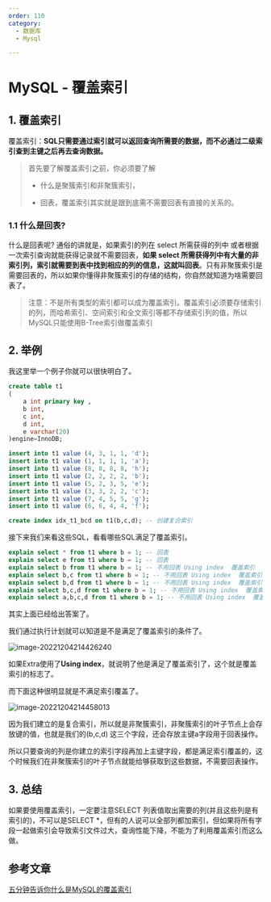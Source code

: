 ```yaml
---
order: 110
category:
  - 数据库
  - Mysql

---
```


# MySQL - 覆盖索引

## 1. 覆盖索引

覆盖索引：**SQL只需要通过索引就可以返回查询所需要的数据，而不必通过二级索引查到主键之后再去查询数据。**

> 首先要了解覆盖索引之前，你必须要了解
>
> - 什么是聚簇索引和非聚簇索引，
>
> - 回表，覆盖索引其实就是跟到底需不需要回表有直接的关系的。

### 1.1 什么是回表?

什么是回表呢? 通俗的讲就是，如果索引的列在 select 所需获得的列中 或者根据一次索引查询就能获得记录就不需要回表，**如果 select 所需获得列中有大量的非索引列，索引就需要到表中找到相应的列的信息，这就叫回表**。只有非聚簇索引是需要回表的，所以如果你懂得非聚簇索引的存储的结构，你自然就知道为啥需要回表了。

> 注意：不是所有类型的索引都可以成为覆盖索引。覆盖索引必须要存储索引的列，而哈希索引、空间索引和全文索引等都不存储索引列的值，所以MySQL只能使用B-Tree索引做覆盖索引

## 2. 举例

我这里举一个例子你就可以很快明白了。

```sql
create table t1
(
    a int primary key ,
    b int,
    c int,
    d int,
    e varchar(20)
)engine=InnoDB;

insert into t1 value (4, 3, 1, 1, 'd');
insert into t1 value (1, 1, 1, 1, 'a');
insert into t1 value (8, 8, 8, 8, 'h');
insert into t1 value (2, 2, 2, 2, 'b');
insert into t1 value (5, 2, 3, 5, 'e');
insert into t1 value (3, 3, 2, 2, 'c');
insert into t1 value (7, 4, 5, 5, 'g');
insert into t1 value (6, 6, 4, 4, 'f');

create index idx_t1_bcd on t1(b,c,d); -- 创建复合索引
```

接下来我们来看这些SQL，看看哪些SQL满足了覆盖索引。

```sql
explain select * from t1 where b = 1; -- 回表
explain select e from t1 where b = 1; -- 回表
explain select b from t1 where b = 1; -- 不用回表 Using index  覆盖索引
explain select b,c from t1 where b = 1; -- 不用回表 Using index  覆盖索引
explain select b,d from t1 where b = 1; -- 不用回表 Using index  覆盖索引
explain select b,c,d from t1 where b = 1; -- 不用回表 Using index  覆盖索引
explain select a,b,c,d from t1 where b = 1; -- 不用回表 Using index  覆盖索引

```

其实上面已经给出答案了。

我们通过执行计划就可以知道是不是满足了覆盖索引的条件了。

![image-20221204214426240](https://abelsun-1256449468.cos.ap-beijing.myqcloud.com/image/image-20221204214426240.png)

如果Extra使用了**Using index**，就说明了他是满足了覆盖索引了，这个就是覆盖索引的标志了。

而下面这种很明显就是不满足索引覆盖了。

![image-20221204214458013](https://abelsun-1256449468.cos.ap-beijing.myqcloud.com/image/image-20221204214458013.png)

因为我们建立的是复合索引，所以就是非聚簇索引，非聚簇索引的叶子节点上会存放键的值，也就是我们的(b,c,d) 这三个字段，还会存放主键a字段用于回表操作。

所以只要查询的列是你建立的索引字段再加上主键字段，都是满足索引覆盖的，这个时候我们在非聚簇索引的叶子节点就能给够获取到这些数据，不需要回表操作。

## 3. 总结

如果要使用覆盖索引，一定要注意SELECT 列表值取出需要的列(并且这些列是有索引的)，不可以是SELECT *，但有的人说可以全部列都加索引，但如果将所有字段一起做索引会导致索引文件过大，查询性能下降，不能为了利用覆盖索引而这么做。

## 参考文章

[五分钟告诉你什么是MySQL的覆盖索引](https://blog.csdn.net/cckevincyh/article/details/119655516)
